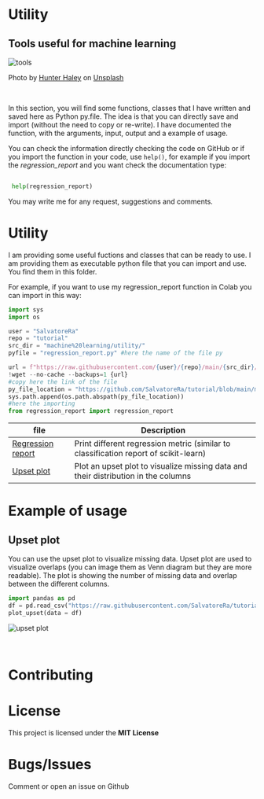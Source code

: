 # Utility
## Tools useful for machine learning

![tools](https://images.unsplash.com/photo-1508873535684-277a3cbcc4e8?ixlib=rb-1.2.1&ixid=MnwxMjA3fDB8MHxwaG90by1wYWdlfHx8fGVufDB8fHx8&auto=format&fit=crop&w=1170&q=80)

Photo by [Hunter Haley](https://unsplash.com/@hnhmarketing) on [Unsplash](https://unsplash.com/)

&nbsp;

In this section, you will find some functions, classes that I have written and saved here as Python py.file. The idea is that you can directly save and import (without the need to copy or re-write). I have documented the function, with the arguments, input, output and a example of usage. 

You can check the information directly checking the code on GitHub or if you import the function in your code, use ```help()```, for example if you import the *regression_report* and you want check the documentation type:

```Python

 help(regression_report)

```

You may write me for any request, suggestions and comments.



# Utility

I am providing some useful fuctions and classes that can be ready to use. I am providing them as executable python file that you can import and use. You find them in this folder.

For example, if you want to use my regression_report function in Colab you can import in this way:

```Python
import sys
import os

user = "SalvatoreRa"
repo = "tutorial"
src_dir = "machine%20learning/utility/"
pyfile = "regression_report.py" #here the name of the file py

url = f"https://raw.githubusercontent.com/{user}/{repo}/main/{src_dir}/{pyfile}"
!wget --no-cache --backups=1 {url}
#copy here the link of the file
py_file_location = "https://github.com/SalvatoreRa/tutorial/blob/main/machine%20learning/utility/regression_report.py"
sys.path.append(os.path.abspath(py_file_location))
#here the importing
from regression_report import regression_report 
```

| file |  Description |
|----------- | ------ |
| [Regression report](https://github.com/SalvatoreRa/tutorial/blob/main/machine%20learning/utility/regression_report.py) | Print different regression metric (similar to classification report of scikit-learn) |
| [Upset plot](https://github.com/SalvatoreRa/tutorial/blob/main/machine%20learning/utility/upset_missing_value.py) | Plot an upset plot to visualize missing data and their distribution in the columns |

# Example of usage

## Upset plot

You can use the upset plot to visualize missing data. Upset plot are used to visualize overlaps (you can image them as Venn diagram but they are more readable). The plot is showing the number of missing data and overlap between the different columns.

```Python
import pandas as pd
df = pd.read_csv("https://raw.githubusercontent.com/SalvatoreRa/tutorial/main/datasets/titanic.csv")
plot_upset(data = df) 
```
![upset plot](https://github.com/SalvatoreRa/tutorial/blob/main/images/upset_plot.png?raw=true)

&nbsp;

# Contributing



# License

This project is licensed under the **MIT License** 

# Bugs/Issues

Comment or open an issue on Github
